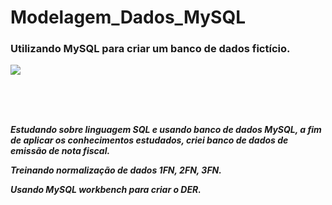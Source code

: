 # Modelagem_Dados_MySQL

### Utilizando MySQL para criar um banco de dados fictício.


<div>
  <img src = "https://user-images.githubusercontent.com/96260598/165171686-2a242ac2-7092-425b-9b65-b18b89b112f9.jpg"/> 
</div> 

<br><br><br>


***Estudando sobre linguagem SQL e usando banco de dados MySQL, a fim de aplicar os conhecimentos estudados, criei banco de dados de emissão de nota fiscal.***

***Treinando normalização de dados 1FN, 2FN, 3FN.***

***Usando MySQL workbench para criar o DER.***

